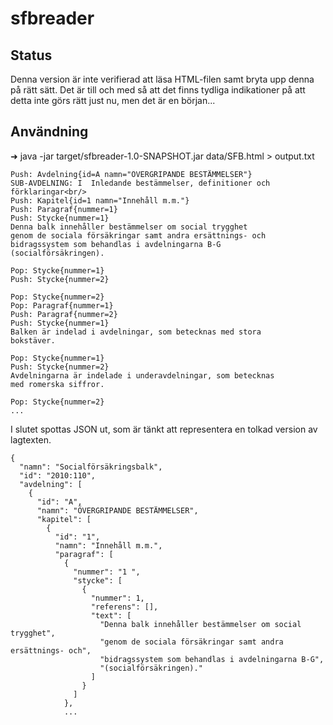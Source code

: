 # sfbreader

## Status
Denna version är inte verifierad att läsa HTML-filen samt bryta upp denna på rätt sätt. 
Det är till och med så att det finns tydliga indikationer på att detta inte görs rätt just nu,
men det är en början...

## Användning
 ➜ java -jar target/sfbreader-1.0-SNAPSHOT.jar data/SFB.html > output.txt
 
```
Push: Avdelning{id=A namn="ÖVERGRIPANDE BESTÄMMELSER"}
SUB-AVDELNING: I  Inledande bestämmelser, definitioner och förklaringar<br/>
Push: Kapitel{id=1 namn="Innehåll m.m."}
Push: Paragraf{nummer=1}
Push: Stycke{nummer=1}
Denna balk innehåller bestämmelser om social trygghet
genom de sociala försäkringar samt andra ersättnings- och
bidragssystem som behandlas i avdelningarna B-G
(socialförsäkringen).

Pop: Stycke{nummer=1}
Push: Stycke{nummer=2}

Pop: Stycke{nummer=2}
Pop: Paragraf{nummer=1}
Push: Paragraf{nummer=2}
Push: Stycke{nummer=1}
Balken är indelad i avdelningar, som betecknas med stora
bokstäver.

Pop: Stycke{nummer=1}
Push: Stycke{nummer=2}
Avdelningarna är indelade i underavdelningar, som betecknas
med romerska siffror.

Pop: Stycke{nummer=2}
...
```

I slutet spottas JSON ut, som är tänkt att representera en tolkad version av lagtexten.
```
{
  "namn": "Socialförsäkringsbalk",
  "id": "2010:110",
  "avdelning": [
    {
      "id": "A",
      "namn": "ÖVERGRIPANDE BESTÄMMELSER",
      "kapitel": [
        {
          "id": "1",
          "namn": "Innehåll m.m.",
          "paragraf": [
            {
              "nummer": "1 ",
              "stycke": [
                {
                  "nummer": 1,
                  "referens": [],
                  "text": [
                    "Denna balk innehåller bestämmelser om social trygghet",
                    "genom de sociala försäkringar samt andra ersättnings- och",
                    "bidragssystem som behandlas i avdelningarna B-G",
                    "(socialförsäkringen)."
                  ]
                }
              ]
            },
            ...
```
